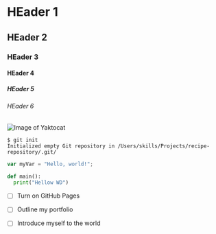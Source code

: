 # HEader 1
## HEader 2
### HEader 3
#### HEader 4
##### HEader 5
###### HEader 6


![Image of Yaktocat](https://octodex.github.com/images/yaktocat.png)


```
$ git init
Initialized empty Git repository in /Users/skills/Projects/recipe-repository/.git/
```

``` javascript
var myVar = "Hello, world!";
```


``` python
def main():
  print("Hellow WD")
```



- [ ] Turn on GitHub Pages
- [ ] Outline my portfolio
- [ ] Introduce myself to the world


